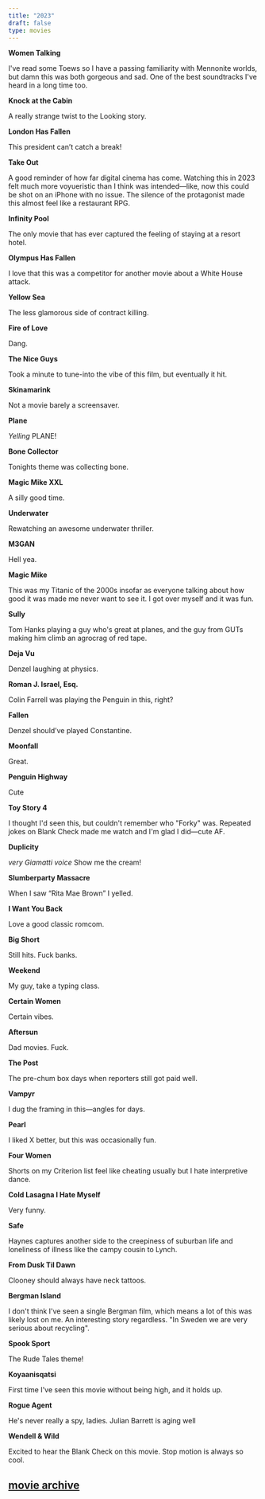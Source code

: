 ```yaml
--- 
title: "2023" 
draft: false 
type: movies 
---
```


**Women Talking**

I've read some Toews so I have a passing familiarity with Mennonite worlds, but damn this was both gorgeous and sad. One of the best soundtracks I've heard in a long time too.

**Knock at the Cabin**

A really strange twist to the Looking story.

**London Has Fallen**

This president can’t catch a break!

**Take Out**

A good reminder of how far digital cinema has come. Watching this in 2023 felt much more voyueristic than I think was intended—like, now this could be shot on an iPhone with no issue. The silence of the protagonist made this almost feel like a restaurant RPG.

**Infinity Pool**

The only movie that has ever captured the feeling of staying at a resort hotel.

**Olympus Has Fallen**

I love that this was a competitor for another movie about a White House attack.

**Yellow Sea**

The less glamorous side of contract killing.

**Fire of Love**

Dang.

**The Nice Guys**

Took a minute to tune-into the vibe of this film, but eventually it hit.

**Skinamarink**

Not a movie barely a screensaver.

**Plane**

_Yelling_ PLANE!

**Bone Collector**

Tonights theme was collecting bone.

**Magic Mike XXL**

A silly good time.

**Underwater**

Rewatching an awesome underwater thriller.

**M3GAN**

Hell yea.

**Magic Mike**

This was my Titanic of the 2000s insofar as everyone talking about how good it was made me never want to see it. I got over myself and it was fun.

**Sully**

Tom Hanks playing a guy who's great at planes, and the guy from GUTs making him climb an agrocrag of red tape.

**Deja Vu**

Denzel laughing at physics.

**Roman J. Israel, Esq.**

Colin Farrell was playing the Penguin in this, right?

**Fallen**

Denzel should’ve played Constantine.

**Moonfall**

Great.

**Penguin Highway**

Cute

**Toy Story 4**

I thought I'd seen this, but couldn't remember who "Forky" was. Repeated jokes on Blank Check made me watch and I'm glad I did—cute AF.

**Duplicity**

_very Giamatti voice_ Show me the cream!

**Slumberparty Massacre**

When I saw “Rita Mae Brown” I yelled.

**I Want You Back**

Love a good classic romcom.

**Big Short**

Still hits. Fuck banks.

**Weekend**

My guy, take a typing class.

**Certain Women**

Certain vibes.

**Aftersun**

Dad movies. Fuck. 

**The Post**

The pre-chum box days when reporters still got paid well.

**Vampyr**

I dug the framing in this—angles for days.

**Pearl**

I liked X better, but this was occasionally fun.

**Four Women**

Shorts on my Criterion list feel like cheating usually but I hate interpretive dance.

**Cold Lasagna I Hate Myself**

Very funny.

**Safe**

Haynes captures another side to the creepiness of suburban life and loneliness of illness like the campy cousin to Lynch.

**From Dusk Til Dawn**

Clooney should always have neck tattoos.

**Bergman Island**

I don't think I've seen a single Bergman film, which means a lot of this was likely lost on me. An interesting story regardless. "In Sweden we are very serious about recycling".

**Spook Sport**

The Rude Tales theme!

**Koyaanisqatsi**

First time I've seen this movie without being high, and it holds up.

**Rogue Agent**

He's never really a spy, ladies. Julian Barrett is aging well

**Wendell & Wild**

Excited to hear the Blank Check on this movie. Stop motion is always so cool.

## [movie archive](/moviearchive)
